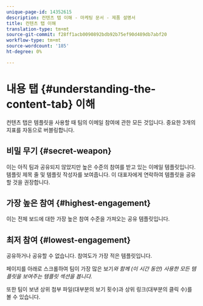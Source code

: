 ```yaml
---
unique-page-id: 14352615
description: 컨텐츠 탭 이해 - 마케팅 문서 - 제품 설명서
title: 컨텐츠 탭 이해
translation-type: tm+mt
source-git-commit: f28ff1acb0090892bdb92b75ef90d489db7abf20
workflow-type: tm+mt
source-wordcount: '185'
ht-degree: 0%

---
```



# 내용 탭 {#understanding-the-content-tab} 이해

컨텐츠 탭은 템플릿을 사용할 때 팀의 이메일 참여에 관한 모든 것입니다. 중요한 3개의 지표를 자동으로 버블링합니다.

## 비밀 무기 {#secret-weapon}

이는 아직 팀과 공유되지 않았지만 높은 수준의 참여를 받고 있는 이메일 템플릿입니다. 템플릿 제목 줄 및 템플릿 작성자를 보여줍니다. 이 대표자에게 연락하여 템플릿을 공유할 것을 권장합니다.

## 가장 높은 참여 {#highest-engagement}

이는 전체 보드에 대한 가장 높은 참여 수준을 가져오는 공유 템플릿입니다.

## 최저 참여 {#lowest-engagement}

공유하거나 공유할 수 없습니다. 참여도가 가장 적은 템플릿입니다.

페이지를 아래로 스크롤하여 팀이 가장 많은 보기*와 함께 (이 시간 동안) 사용한 모든 템플릿을 보여주는 템플릿 섹션을 봅니다.*

또한 팀이 보낸 상위 첨부 파일(대부분의 보기 횟수)과 상위 링크(대부분의 클릭 수)를 볼 수 있습니다.
